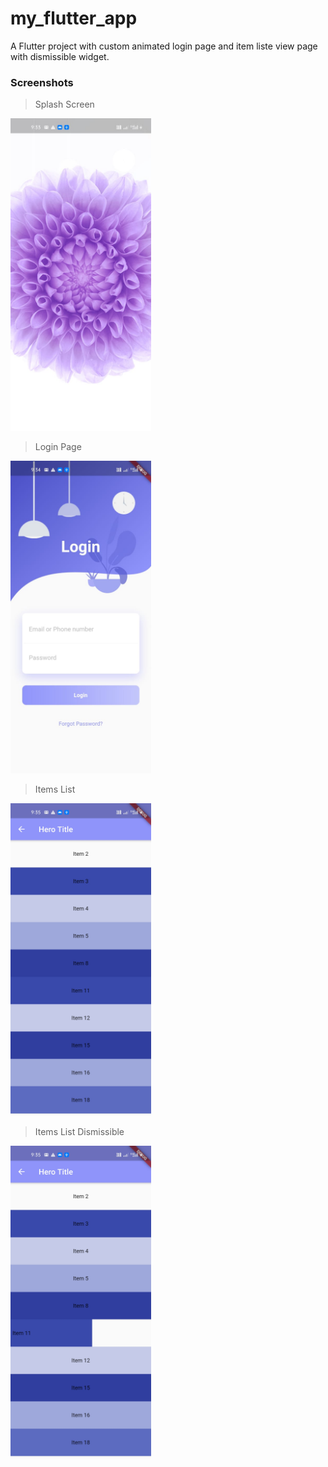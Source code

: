 # my_flutter_app

A Flutter project with custom animated login page and item liste view page with dismissible widget.

### Screenshots

> Splash Screen
<img src="/images/screenshots/splash_screen.jpeg" height="500em" />

> Login Page
<img src="/images/screenshots/login_page.jpeg" height="500em" />

> Items List
<img src="/images/screenshots/items_list.jpeg" height="500em" />

> Items List Dismissible
<img src="/images/screenshots/items_list_dissmissible.jpeg" height="500em" />